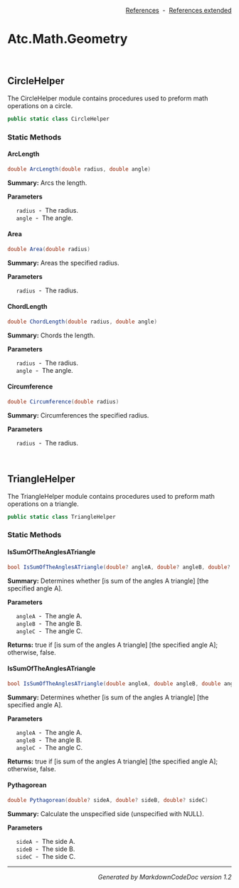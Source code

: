 <div style='text-align: right'>

[References](Index.md)&nbsp;&nbsp;-&nbsp;&nbsp;[References extended](IndexExtended.md)
</div>

# Atc.Math.Geometry

<br />


## CircleHelper
The CircleHelper module contains procedures used to preform math operations on a circle.


```csharp
public static class CircleHelper
```

### Static Methods


#### ArcLength

```csharp
double ArcLength(double radius, double angle)
```
<p><b>Summary:</b> Arcs the length.</p>

<b>Parameters</b>

&nbsp;&nbsp;&nbsp;&nbsp;&nbsp;`radius`&nbsp;&nbsp;-&nbsp;&nbsp;The radius.<br />
&nbsp;&nbsp;&nbsp;&nbsp;&nbsp;`angle`&nbsp;&nbsp;-&nbsp;&nbsp;The angle.<br />
#### Area

```csharp
double Area(double radius)
```
<p><b>Summary:</b> Areas the specified radius.</p>

<b>Parameters</b>

&nbsp;&nbsp;&nbsp;&nbsp;&nbsp;`radius`&nbsp;&nbsp;-&nbsp;&nbsp;The radius.<br />
#### ChordLength

```csharp
double ChordLength(double radius, double angle)
```
<p><b>Summary:</b> Chords the length.</p>

<b>Parameters</b>

&nbsp;&nbsp;&nbsp;&nbsp;&nbsp;`radius`&nbsp;&nbsp;-&nbsp;&nbsp;The radius.<br />
&nbsp;&nbsp;&nbsp;&nbsp;&nbsp;`angle`&nbsp;&nbsp;-&nbsp;&nbsp;The angle.<br />
#### Circumference

```csharp
double Circumference(double radius)
```
<p><b>Summary:</b> Circumferences the specified radius.</p>

<b>Parameters</b>

&nbsp;&nbsp;&nbsp;&nbsp;&nbsp;`radius`&nbsp;&nbsp;-&nbsp;&nbsp;The radius.<br />

<br />


## TriangleHelper
The TriangleHelper module contains procedures used to preform math operations on a triangle.


```csharp
public static class TriangleHelper
```

### Static Methods


#### IsSumOfTheAnglesATriangle

```csharp
bool IsSumOfTheAnglesATriangle(double? angleA, double? angleB, double? angleC)
```
<p><b>Summary:</b> Determines whether [is sum of the angles A triangle] [the specified angle A].</p>

<b>Parameters</b>

&nbsp;&nbsp;&nbsp;&nbsp;&nbsp;`angleA`&nbsp;&nbsp;-&nbsp;&nbsp;The angle A.<br />
&nbsp;&nbsp;&nbsp;&nbsp;&nbsp;`angleB`&nbsp;&nbsp;-&nbsp;&nbsp;The angle B.<br />
&nbsp;&nbsp;&nbsp;&nbsp;&nbsp;`angleC`&nbsp;&nbsp;-&nbsp;&nbsp;The angle C.<br />
<p><b>Returns:</b> true if [is sum of the angles A triangle] [the specified angle A]; otherwise, false.</p>

#### IsSumOfTheAnglesATriangle

```csharp
bool IsSumOfTheAnglesATriangle(double angleA, double angleB, double angleC)
```
<p><b>Summary:</b> Determines whether [is sum of the angles A triangle] [the specified angle A].</p>

<b>Parameters</b>

&nbsp;&nbsp;&nbsp;&nbsp;&nbsp;`angleA`&nbsp;&nbsp;-&nbsp;&nbsp;The angle A.<br />
&nbsp;&nbsp;&nbsp;&nbsp;&nbsp;`angleB`&nbsp;&nbsp;-&nbsp;&nbsp;The angle B.<br />
&nbsp;&nbsp;&nbsp;&nbsp;&nbsp;`angleC`&nbsp;&nbsp;-&nbsp;&nbsp;The angle C.<br />
<p><b>Returns:</b> true if [is sum of the angles A triangle] [the specified angle A]; otherwise, false.</p>

#### Pythagorean

```csharp
double Pythagorean(double? sideA, double? sideB, double? sideC)
```
<p><b>Summary:</b> Calculate the unspecified side (unspecified with NULL).</p>

<b>Parameters</b>

&nbsp;&nbsp;&nbsp;&nbsp;&nbsp;`sideA`&nbsp;&nbsp;-&nbsp;&nbsp;The side A.<br />
&nbsp;&nbsp;&nbsp;&nbsp;&nbsp;`sideB`&nbsp;&nbsp;-&nbsp;&nbsp;The side B.<br />
&nbsp;&nbsp;&nbsp;&nbsp;&nbsp;`sideC`&nbsp;&nbsp;-&nbsp;&nbsp;The side C.<br />
<hr /><div style='text-align: right'><i>Generated by MarkdownCodeDoc version 1.2</i></div>
